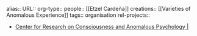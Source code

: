 alias::
URL::
org-type::
people:: [[Etzel Cardeña]] 
creations:: [[Varieties of Anomalous Experience]] 
tags:: organisation
rel-projects::



- [Center for Research on Consciousness and Anomalous Psychology |](https://www.cercap.eu/)